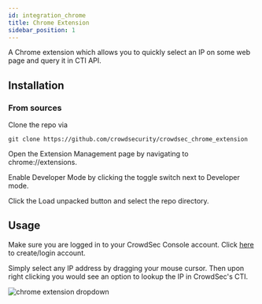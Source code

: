 ```yaml
---
id: integration_chrome
title: Chrome Extension
sidebar_position: 1
---
```


A Chrome extension which allows you to quickly select an IP on some web page and query it in CTI API.

## Installation

<!-- ### From Chrome Web Store

TODO -->

### From sources

Clone the repo via 
```
git clone https://github.com/crowdsecurity/crowdsec_chrome_extension
```

Open the Extension Management page by navigating to chrome://extensions.

Enable Developer Mode by clicking the toggle switch next to Developer mode.

Click the Load unpacked button and select the repo directory.

##  Usage

Make sure you are logged in to your CrowdSec Console account. Click [here](https://app.crowdsec.net/) to create/login account.

Simply select any IP address by dragging your mouse cursor.
Then upon right clicking you would see an option to lookup the IP in  CrowdSec's CTI.

![chrome extension dropdown](/img/chrome_ext.png)